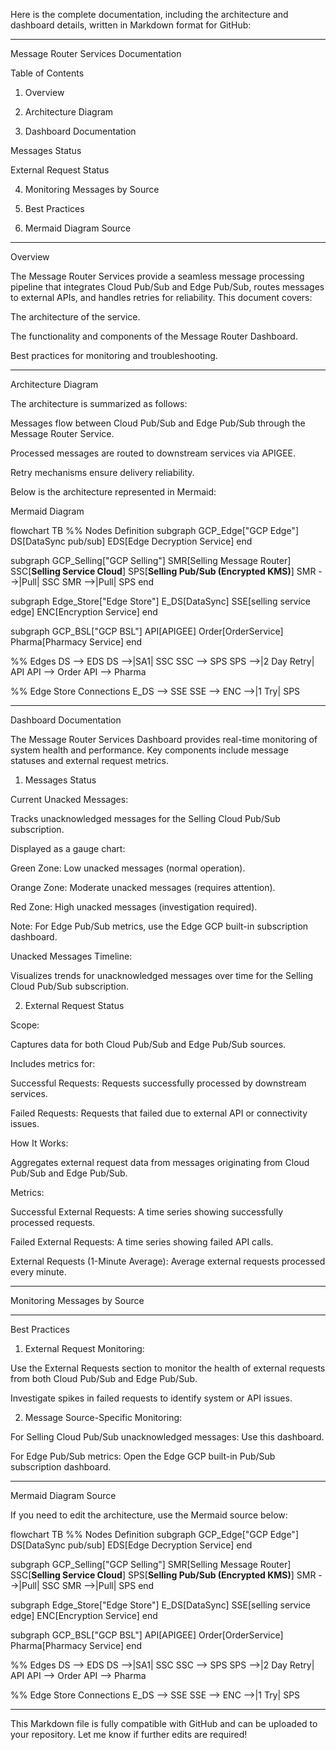 Here is the complete documentation, including the architecture and dashboard details, written in Markdown format for GitHub:


---

Message Router Services Documentation

Table of Contents

1. Overview


2. Architecture Diagram


3. Dashboard Documentation

Messages Status

External Request Status



4. Monitoring Messages by Source


5. Best Practices


6. Mermaid Diagram Source




---

Overview

The Message Router Services provide a seamless message processing pipeline that integrates Cloud Pub/Sub and Edge Pub/Sub, routes messages to external APIs, and handles retries for reliability. This document covers:

The architecture of the service.

The functionality and components of the Message Router Dashboard.

Best practices for monitoring and troubleshooting.



---

Architecture Diagram

The architecture is summarized as follows:

Messages flow between Cloud Pub/Sub and Edge Pub/Sub through the Message Router Service.

Processed messages are routed to downstream services via APIGEE.

Retry mechanisms ensure delivery reliability.


Below is the architecture represented in Mermaid:

Mermaid Diagram

flowchart TB
  %% Nodes Definition
  subgraph GCP_Edge["GCP Edge"]
    DS[DataSync pub/sub]
    EDS[Edge Decryption Service]
  end

  subgraph GCP_Selling["GCP Selling"]
    SMR[Selling Message Router]
    SSC[<b>Selling Service Cloud</b>]
    SPS[<b>Selling Pub/Sub (Encrypted KMS)</b>]
    SMR -->|Pull| SSC
    SMR -->|Pull| SPS
  end

  subgraph Edge_Store["Edge Store"]
    E_DS[DataSync]
    SSE[selling service edge]
    ENC[Encryption Service]
  end

  subgraph GCP_BSL["GCP BSL"]
    API[APIGEE]
    Order[OrderService]
    Pharma[Pharmacy Service]
  end

  %% Edges
  DS --> EDS
  DS -->|SA1| SSC
  SSC --> SPS
  SPS -->|2 Day Retry| API
  API --> Order
  API --> Pharma

  %% Edge Store Connections
  E_DS --> SSE
  SSE --> ENC -->|1 Try| SPS


---

Dashboard Documentation

The Message Router Services Dashboard provides real-time monitoring of system health and performance. Key components include message statuses and external request metrics.

1. Messages Status

Current Unacked Messages:

Tracks unacknowledged messages for the Selling Cloud Pub/Sub subscription.

Displayed as a gauge chart:

Green Zone: Low unacked messages (normal operation).

Orange Zone: Moderate unacked messages (requires attention).

Red Zone: High unacked messages (investigation required).


Note: For Edge Pub/Sub metrics, use the Edge GCP built-in subscription dashboard.


Unacked Messages Timeline:

Visualizes trends for unacknowledged messages over time for the Selling Cloud Pub/Sub subscription.



2. External Request Status

Scope:

Captures data for both Cloud Pub/Sub and Edge Pub/Sub sources.

Includes metrics for:

Successful Requests: Requests successfully processed by downstream services.

Failed Requests: Requests that failed due to external API or connectivity issues.



How It Works:

Aggregates external request data from messages originating from Cloud Pub/Sub and Edge Pub/Sub.


Metrics:

Successful External Requests: A time series showing successfully processed requests.

Failed External Requests: A time series showing failed API calls.

External Requests (1-Minute Average): Average external requests processed every minute.




---

Monitoring Messages by Source


---

Best Practices

1. External Request Monitoring:

Use the External Requests section to monitor the health of external requests from both Cloud Pub/Sub and Edge Pub/Sub.

Investigate spikes in failed requests to identify system or API issues.



2. Message Source-Specific Monitoring:

For Selling Cloud Pub/Sub unacknowledged messages: Use this dashboard.

For Edge Pub/Sub metrics: Open the Edge GCP built-in Pub/Sub subscription dashboard.





---

Mermaid Diagram Source

If you need to edit the architecture, use the Mermaid source below:

flowchart TB
  %% Nodes Definition
  subgraph GCP_Edge["GCP Edge"]
    DS[DataSync pub/sub]
    EDS[Edge Decryption Service]
  end

  subgraph GCP_Selling["GCP Selling"]
    SMR[Selling Message Router]
    SSC[<b>Selling Service Cloud</b>]
    SPS[<b>Selling Pub/Sub (Encrypted KMS)</b>]
    SMR -->|Pull| SSC
    SMR -->|Pull| SPS
  end

  subgraph Edge_Store["Edge Store"]
    E_DS[DataSync]
    SSE[selling service edge]
    ENC[Encryption Service]
  end

  subgraph GCP_BSL["GCP BSL"]
    API[APIGEE]
    Order[OrderService]
    Pharma[Pharmacy Service]
  end

  %% Edges
  DS --> EDS
  DS -->|SA1| SSC
  SSC --> SPS
  SPS -->|2 Day Retry| API
  API --> Order
  API --> Pharma

  %% Edge Store Connections
  E_DS --> SSE
  SSE --> ENC -->|1 Try| SPS


---

This Markdown file is fully compatible with GitHub and can be uploaded to your repository. Let me know if further edits are required!


